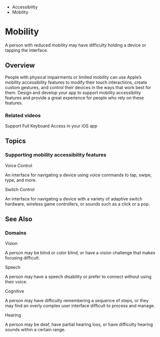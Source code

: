 

- Accessibility
-  Mobility 

# Mobility

A person with reduced mobility may have difficulty holding a device or tapping the interface.

## Overview

People with physical impairments or limited mobility can use Apple’s mobility accessibility features to modify their touch interactions, create custom gestures, and control their devices in the ways that work best for them. Design and develop your app to support mobility accessibility features and provide a great experience for people who rely on these features.

### Related videos

Support Full Keyboard Access in your iOS app

## Topics

### Supporting mobility accessibility features

Voice Control

An interface for navigating a device using voice commands to tap, swipe, type, and more.

Switch Control

An interface for navigating a device with a variety of adaptive switch hardware, wireless game controllers, or sounds such as a click or a pop.

## See Also

### Domains

Vision

A person may be blind or color blind, or have a vision challenge that makes focusing difficult.

Speech

A person may have a speech disability or prefer to connect without using their voice.

Cognitive

A person may have difficulty remembering a sequence of steps, or they may find an overly complex user interface difficult to process and manage.

Hearing

A person may be deaf, have partial hearing loss, or have difficulty hearing sounds within a certain range.

